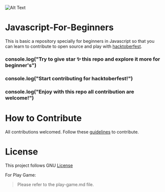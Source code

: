 ![Alt Text](https://thepracticaldev.s3.amazonaws.com/i/13t31zhsu48diy2r6cu0.png)

# Javascript-For-Beginners
This is basic a repository specially for beginners in Javascript so that you can learn to contribute to open source and play with [hacktoberfest](https://hacktoberfest.digitalocean.com).

### console.log("Try to give star ✨ this repo and explore it more for beginner's")
### console.log("Start contributing for hacktoberfest!")
### console.log("Enjoy with this repo all contribution are welcome!")

# How to Contribute
All contributions welcomed. Follow these [guidelines](contribution.md) to contribute.

# License
This project follows GNU [License](LICENSE)

For Play Game:
> Please refer to the play-game.md file.  

